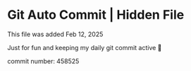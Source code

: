 # Git Auto Commit | Hidden File

This file was added Feb 12, 2025

Just for fun and keeping my daily git commit active 🤪

commit number: 458525
